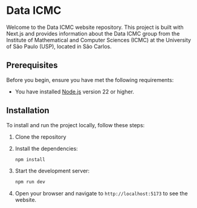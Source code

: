 # Data ICMC

Welcome to the Data ICMC website repository. This project is built with Next.js and provides information about the Data ICMC group from the Institute of Mathematical and Computer Sciences (ICMC) at the University of São Paulo (USP), located in São Carlos.

## Prerequisites

Before you begin, ensure you have met the following requirements:

- You have installed [Node.js](https://nodejs.org/) version 22 or higher.

## Installation

To install and run the project locally, follow these steps:

1. Clone the repository
2. Install the dependencies:

    ```sh
    npm install
    ```

3. Start the development server:

    ```sh
    npm run dev
    ```

4. Open your browser and navigate to `http://localhost:5173` to see the website.

